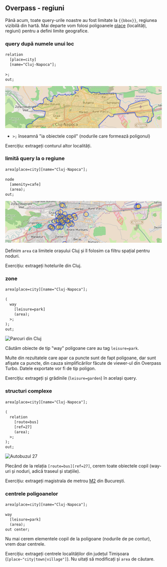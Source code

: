 ## Overpass - regiuni

Până acum, toate query-urile noastre au fost limitate la `{{bbox}}`, regiunea
vizibilă din hartă. Mai departe vom folosi poligoanele
[place](http://wiki.openstreetmap.org/wiki/Key:place) (localități, regiuni)
pentru a defini limite geografice.


### query după numele unui loc
```
relation
  [place=city]
  [name="Cluj-Napoca"];

>;
out;
```

![Poligon Cluj](screenshots/place=city,name="Cluj-Napoca".png)

* `>;` înseamnă "ia obiectele copil" (nodurile care formează poligonul)

Exercițiu: extrageți conturul altor localități.


### limită query la o regiune
```
area[place=city][name="Cluj-Napoca"];

node
  [amenity=cafe]
  (area);
out;
```

![Cafenele din Cluj](screenshots/cluj-amenity=cafe.png)

Definim `area` ca limitele orașului Cluj și îl folosim ca filtru spațial pentru
noduri.

Exercițiu: extrageți hotelurile din Cluj.


### zone
```
area[place=city][name="Cluj-Napoca"];

(
  way
    [leisure=park]
    (area);
  >;
);
out;
```

![Parcuri din Cluj](cluj-leisure=park.png)

Căutăm obiecte de tip "way" poligoane care au tag `leisure=park`.

Multe din rezultatele care apar ca puncte sunt de fapt poligoane, dar sunt
afișate ca puncte, din cauza simplificărilor făcute de viewer-ul din Overpass
Turbo. Datele exportate vor fi de tip poligon.

Exercițiu: extrageți și grădinile (`leisure=garden`) în același query.


### structuri complexe
```
area[place=city][name="Cluj-Napoca"];

(
  relation
    [route=bus]
    [ref=27]
    (area);
  >;
);
out;
```

![Autobuzul 27](cluj-route=bus,ref=27.png)

Plecând de la relația `[route=bus][ref=27]`, cerem toate obiectele copil
(way-uri și noduri, adică traseul și stațiile).

Exercițiu: extrageți magistrala de metrou
[M2](http://www.openstreetmap.org/relation/2947020) din București.


### centrele poligoanelor
```
area[place=city][name="Cluj-Napoca"];

way
  [leisure=park]
  (area);
out center;
```

Nu mai cerem elementele copil de la poligoane (nodurile de pe contur), vrem
doar centrele.

Exercițiu: extrageți centrele localităților din județul Timișoara
(`[place~"city|town|village"]`). Nu uitați să modificați și `area` de căutare.
